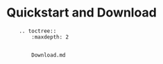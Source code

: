 # Quickstart and Download


```{eval-rst}
    .. toctree::
        :maxdepth: 2 
        

        Download.md

```
